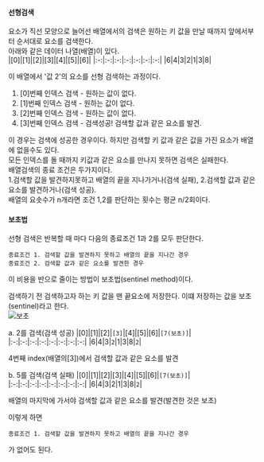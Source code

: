 #### 선형검색
요소가 직선 모양으로 늘어선 배열에서의 검색은 원하는 키 값을 만날 때까지 앞에서부터 순서대로 요소를 검색한다.   
아래와 같은 데이터 나열(배열)이 있다.   
|[0]|[1]|[2]|[3]|[4]|[5]|[6]|
|:-:|:-:|:-:|:-:|:-:|:-:|:-:|
|6|4|3|2|1|3|8|
   
이 배열에서 '값 2'의 요소를 선형 검색하는 과정이다.
 1. [0]번째 인덱스 검색 - 원하는 값이 없다.
 2. [1]번째 인덱스 검색 - 원하는 값이 없다.
 3. [2]번째 인덱스 검색 - 원하는 값이 없다.
 4. [3]번째 인덱스 검색 - 검색성공! 검색할 값과 같은 요소를 발견.  
    
이 경우는 검색에 성공한 경우이다. 
하지만 검색할 키 값과 같은 값을 가진 요소가 배열에 없을수도 있다.     
모든 인덱스를 돌 때까지 키값과 같은 요소를 만나지 못하면 검색은 실패한다.   
배열검색의 종료 조건은 두가지이다.   
1.검색할 값을 발견하지못하고 배열의 끝을 지나가거나(검색 실패), 2.검색할 값과 같은 요소를 발견하거나(검색 성공).   
배열의 요솟수가 n개라면 조건 1,2를 판단하는 횟수는 평균 n/2회이다.   

#### 보초법
선형 검색은 반복할 때 마다 다음의 종료조건 1과 2를 모두 판단한다.
```
종료조건 1. 검색할 값을 발견하지 못하고 배열의 끝을 지나간 경우
종료조건 2. 검색할 값과 같은 요소를 발견한 경우
```
이 비용을 반으로 줄이는 방법이 보초법(sentinel method)이다.

검색하기 전 검색하고자 하는 키 값을 맨 끝요소에 저장한다. 이떄 저장하는 값을 보초(sentinel)라고 한다.   
![보초](https://user-images.githubusercontent.com/63778557/146141420-6aff7de7-fe6e-4f25-9fce-667f3dda36b5.png)

a. 2를 검색(검색 성공)
|[0]|[1]|[2]|`[3]`|[4]|[5]|[6]|`[7(보초)]`|
|:-:|:-:|:-:|:-:|:-:|:-:|:-:|:-:|
|6|4|3|`2`|1|3|8|`2`|
   
4번째 index(배열의[3])에서 검색할 값과 같은 요소를 발견    
   
      
b. 5를 검색(검색 실패)
|[0]|[1]|[2]|[3]|[4]|[5]|[6]|`[7(보초)]`|
|:-:|:-:|:-:|:-:|:-:|:-:|:-:|:-:|
|6|4|3|2|1|3|8|`2`|
   
배열의 마지막에 가서야 검색할 값과 같은 요소를 발견(발견한 것은 보초)

이렇게 하면
```
종료조건 1. 검색할 값을 발견하지 못하고 배열의 끝을 지나간 경우
```
가 없어도 된다. 
